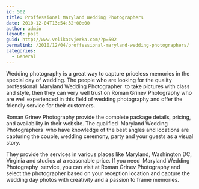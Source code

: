```yaml
---
id: 502
title: Proffessional Maryland Wedding Photographers
date: 2010-12-04T13:54:32+00:00
author: admin
layout: post
guid: http://www.velikazvjerka.com/?p=502
permalink: /2010/12/04/proffessional-maryland-wedding-photographers/
categories:
  - General
---
```

Wedding photography is a great way to capture priceless memories in the special day of wedding. The people who are looking for the quality professional &nbsp;Maryland Wedding Photographer&nbsp; to take pictures with class and style, then they can very well trust on Roman Grinev Photography who are well experienced in this field of wedding photography and offer the friendly service for their customers.

Roman Grinev Photography provide the complete package details, pricing, and availability in their website. The qualified &nbsp;Maryland Wedding Photographers&nbsp; who have knowledge of the best angles and locations are capturing the couple, wedding ceremony, party and your guests as a visual story.

They provide the services in various places like Maryland, Washington DC, Virginia and studios at a reasonable price. If you need &nbsp;Maryland Wedding Photography&nbsp; service, you can visit at Roman Grinev Photography and select the photographer based on your reception location and capture the wedding day photos with creativity and a passion to frame memories.